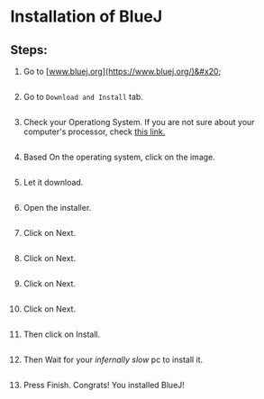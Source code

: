 # Installation of BlueJ

## Steps:

1.  Go to [www.bluej.org](https://www.bluej.org/)&#x20;

    <figure><img src=".gitbook/assets/bluej1.png" alt=""><figcaption></figcaption></figure>
2.  Go to `Download and Install` tab.&#x20;

    <figure><img src=".gitbook/assets/bluej2.png" alt=""><figcaption></figcaption></figure>
3.  Check your Operationg System. If you are not sure about your computer's processor, check [this link.](https://support.lenovo.com/in/en/solutions/ht117173-how-to-know-if-my-computer-is-32-bit-or-64-bit-windows)&#x20;

    <figure><img src=".gitbook/assets/bluej3.png" alt=""><figcaption></figcaption></figure>
4.  Based On the operating system, click on the image.&#x20;

    <figure><img src=".gitbook/assets/bluej4.png" alt=""><figcaption></figcaption></figure>
5.  Let it download.&#x20;

    <figure><img src=".gitbook/assets/bluej5.png" alt=""><figcaption></figcaption></figure>
6.  Open the installer. &#x20;

    <figure><img src=".gitbook/assets/bluej6.png" alt=""><figcaption></figcaption></figure>
7.  Click on Next.&#x20;

    <figure><img src=".gitbook/assets/bluej7.png" alt=""><figcaption></figcaption></figure>
8.  &#x20;Click on Next.&#x20;

    <figure><img src=".gitbook/assets/bluej8.png" alt=""><figcaption></figcaption></figure>
9.  &#x20;Click on Next.&#x20;

    <figure><img src=".gitbook/assets/bluej9.png" alt=""><figcaption></figcaption></figure>
10. &#x20;Click on Next.&#x20;

    <figure><img src=".gitbook/assets/bluej10.png" alt=""><figcaption></figcaption></figure>
11. &#x20;Then click on Install. &#x20;

    <figure><img src=".gitbook/assets/bluej11.png" alt=""><figcaption></figcaption></figure>
12. Then Wait for your _infernally slow_ pc to install it.&#x20;

    <figure><img src=".gitbook/assets/bluej12.png" alt=""><figcaption></figcaption></figure>
13. &#x20;Press Finish. Congrats! You installed BlueJ!
